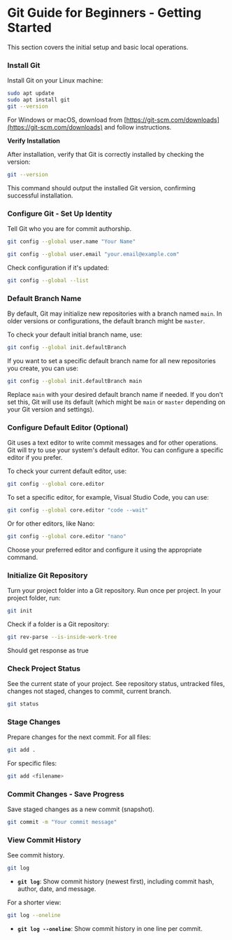 # Git Guide for Beginners - Getting Started

This section covers the initial setup and basic local operations.

### Install Git

Install Git on your Linux machine:

```bash
sudo apt update
sudo apt install git
git --version
```

For Windows or macOS, download from [https://git-scm.com/downloads](https://git-scm.com/downloads) and follow instructions.

**Verify Installation**

After installation, verify that Git is correctly installed by checking the version:

```bash
git --version
```
This command should output the installed Git version, confirming successful installation.

### Configure Git - Set Up Identity

Tell Git who you are for commit authorship.

```bash
git config --global user.name "Your Name"
```
```bash
git config --global user.email "your.email@example.com"
```

Check configuration if it's updated:

```bash
git config --global --list
```

### Default Branch Name

By default, Git may initialize new repositories with a branch named `main`. In older versions or configurations, the default branch might be `master`.

To check your default initial branch name, use:

```bash
git config --global init.defaultBranch
```

If you want to set a specific default branch name for all new repositories you create, you can use:

```bash
git config --global init.defaultBranch main
```
Replace `main` with your desired default branch name if needed. If you don't set this, Git will use its default (which might be `main` or `master` depending on your Git version and settings).

### Configure Default Editor (Optional)

Git uses a text editor to write commit messages and for other operations. Git will try to use your system's default editor. You can configure a specific editor if you prefer.

To check your current default editor, use:

```bash
git config --global core.editor
```

To set a specific editor, for example, Visual Studio Code, you can use:

```bash
git config --global core.editor "code --wait"
```

Or for other editors, like Nano:

```bash
git config --global core.editor "nano"
```

Choose your preferred editor and configure it using the appropriate command.

### Initialize Git Repository

Turn your project folder into a Git repository. Run once per project.
In your project folder, run:

```bash
git init
```

Check if a folder is a Git repository:

```bash
git rev-parse --is-inside-work-tree
```
Should get response as true
### Check Project Status

See the current state of your project. See repository status, untracked files, changes not staged, changes to commit, current branch.

```bash
git status
```

### Stage Changes

Prepare changes for the next commit.
For all files:
```bash
git add .
```
For specific files:
```bash
git add <filename>
```

### Commit Changes - Save Progress

Save staged changes as a new commit (snapshot).

```bash
git commit -m "Your commit message"
```
### View Commit History

See commit history.

```bash
git log
```

*   **`git log`**: Show commit history (newest first), including commit hash, author, date, and message.

For a shorter view:

```bash
git log --oneline
```

*   **`git log --oneline`**: Show commit history in one line per commit.
